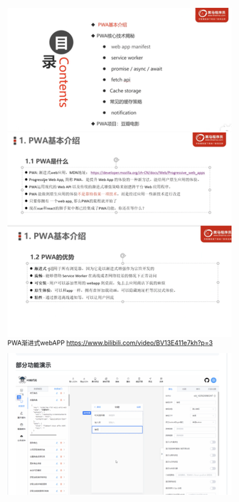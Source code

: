 ![](2022-05-22-18-49-32.png)
![](2022-05-22-18-49-48.png)
![](2022-05-22-18-50-04.png)
PWA渐进式webAPP
https://www.bilibili.com/video/BV13E411e7kh?p=3

![图 2](../../../images/402b4471c73986a48a94a812294ffd1021379019d9bf60e294a6ba9b80aa615b.png)  
